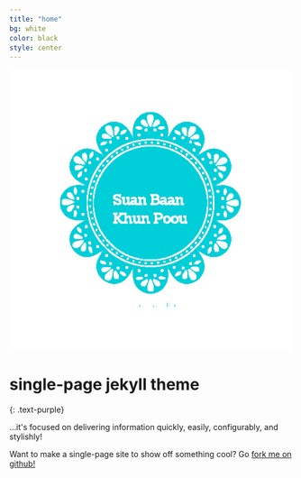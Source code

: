 ```yaml
---
title: "home"
bg: white
color: black
style: center
---
```

![Suan Baan Khun Poou](img/logo-transparent.png)

# single-page jekyll theme
{: .text-purple}


…it's focused on delivering information quickly, easily, configurably, and stylishly!

Want to make a single-page site to show off something cool? Go [fork me on github!](https://github.com/t413/SinglePaged)
